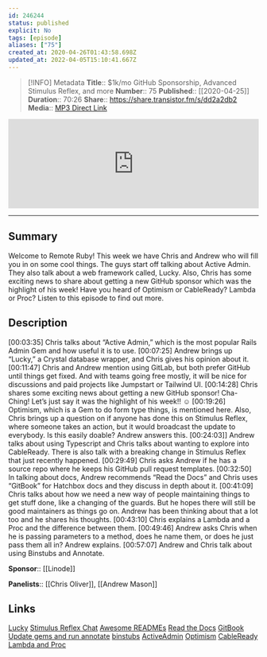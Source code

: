 ```yaml
---
id: 246244
status: published
explicit: No
tags: [episode]
aliases: ["75"]
created_at: 2020-04-26T01:43:58.698Z
updated_at: 2022-04-05T15:10:41.667Z
---
```


> [!INFO] Metadata
> **Title**:: $1k/mo GitHub Sponsorship, Advanced Stimulus Reflex, and more
> **Number**:: 75
> **Published**:: [[2020-04-25]]
> **Duration**:: 70:26
> **Share**:: <https://share.transistor.fm/s/dd2a2db2>
> **Media**:: [MP3 Direct Link](https://dts.podtrac.com/redirect.mp3/media.transistor.fm/dd2a2db2/4bdf7d01.mp3)

<iframe width="100%" height="180" frameborder="no" scrolling="no" seamless src="https://share.transistor.fm/e/dd2a2db2/dark"></iframe>

---

## Summary

Welcome to Remote Ruby! This week we have Chris and Andrew who will fill you in on some cool things. The guys start off talking about Active Admin. They also talk about a web framework called, Lucky. Also, Chris has some exciting news to share about getting a new GitHub sponsor which was the highlight of his week! Have you heard of Optimism or CableReady? Lambda or Proc? Listen to this episode to find out more.

## Description

[00:03:35] Chris talks about “Active Admin,” which is the most popular Rails Admin Gem and how useful it is to use.
[00:07:25] Andrew brings up “Lucky,” a Crystal database wrapper, and Chris gives his opinion about it.
[00:11:47] Chris and Andrew mention using GitLab, but both prefer GitHub until things get fixed. And with teams going free mostly, it will be nice for discussions and paid projects like Jumpstart or Tailwind UI.
[00:14:28] Chris shares some exciting news about getting a new GitHub sponsor! Cha-Ching! Let’s just say it was the highlight of his week!! ☺
[00:19:26] Optimism, which is a Gem to do form type things, is mentioned here. Also, Chris brings up a question on if anyone has done this on Stimulus Reflex, where someone takes an action, but it would broadcast the update to everybody. Is this easily doable? Andrew answers this.
[00:24:03]] Andrew talks about using Typescript and Chris talks about wanting to explore into CableReady. There is also talk with a breaking change in Stimulus Reflex that just recently happened.
[00:29:49] Chris asks Andrew if he has a source repo where he keeps his GitHub pull request templates.
[00:32:50] In talking about docs, Andrew recommends “Read the Docs” and Chris uses “GitBook” for Hatchbox docs and they discuss in depth about it.
[00:41:09] Chris talks about how we need a new way of people maintaining things to get stuff done, like a changing of the guards. But he hopes there will still be good maintainers as things go on. Andrew has been thinking about that a lot too and he shares his thoughts.
[00:43:10] Chris explains a Lambda and a Proc and the difference between them.
[00:49:46] Andrew asks Chris when he is passing parameters to a method, does he name them, or does he just pass them all in? Andrew explains.
[00:57:07] Andrew and Chris talk about using Binstubs and Annotate.

**Sponsor**:: [[Linode]]

**Panelists**:: [[Chris Oliver]], [[Andrew Mason]]

## Links

[Lucky](https://luckyframework.org/)
[Stimulus Reflex Chat](http://expo.stimulusreflex.com/demos/chat)
[Awesome READMEs](https://github.com/matiassingers/awesome-readme)
[Read the Docs](https://readthedocs.org/)
[GitBook](https://www.gitbook.com/)
[Update gems and run annotate](https://github.com/gitcoinco/code_fund_ads/pull/1217)
[binstubs](https://github.com/rbenv/rbenv/wiki/Understanding-binstubs)
[ActiveAdmin](https://activeadmin.info/)
[Optimism](https://rubygems.org/gems/optimism/versions/3.3.1)
[CableReady](https://github.com/hopsoft/cable_ready)
[Lambda and Proc
](https://stackoverflow.com/questions/1740046/whats-the-difference-between-a-proc-and-a-lambda-in-ruby)
